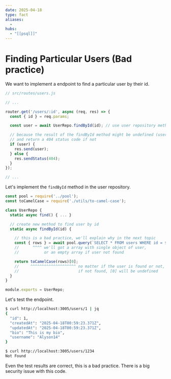 ```yaml
---
date: 2025-04-18
type: fact
aliases:
  -
hubs:
  - "[[psql]]"
---
```


# Finding Particular Users (Bad practice)

We want to implement a endpoint to find a particular user by their id.

```js
// src/routes/users.js

// ...

router.get('/users/:id', async (req, res) => {
  const { id } = req.params;

  const user = await UserRepo.findById(id); // use user repository method to find user by id (not yet implemented)

  // because the result of the findById method might be undefined (user not found), we need to check if the user exists
  // and return a 404 status code if not
  if (user) {
    res.send(user);
  } else {
    res.sendStatus(404);
  }
});

// ...

```

Let's implement the `findById` method in the user repository.

```js
const pool = require('../pool');
const toCamelCase = require('./utils/to-camel-case');

class UserRepo {
  static async find() { ... }

  // create new method to find user by id
  static async findById(id) {

    // this is a bad practice, we'll explain why in the next topic
    const { rows } = await pool.query(`SELECT * FROM users WHERE id = ${id}`);
    //      ^^^^ we'll got a array with single object of user,
    //           or an empty array if user not found

    return toCamelCase(rows)[0];
    //     ^^^^^^^^^^^^^^^^^^^^ no matter if the user is found or not, we parse the result to camel case key
    //                          if not found, [0] will be undefined
  }
}

module.exports = UserRepo;
```

Let's test the endpoint.

```bash
$ curl http://localhost:3005/users/1 | jq
{
  "id": 1,
  "createdAt": "2025-04-18T00:59:23.371Z",
  "updatedAt": "2025-04-18T00:59:23.371Z",
  "bio": "This is my bio",
  "username": "Alyson14"
}

$ curl http://localhost:3005/users/1234
Not Found

```

Even the test results are correct, this is a bad practice. There is a big security issue with this code.


